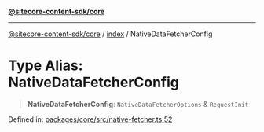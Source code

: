 [**@sitecore-content-sdk/core**](../../README.md)

***

[@sitecore-content-sdk/core](../../README.md) / [index](../README.md) / NativeDataFetcherConfig

# Type Alias: NativeDataFetcherConfig

> **NativeDataFetcherConfig**: `NativeDataFetcherOptions` & `RequestInit`

Defined in: [packages/core/src/native-fetcher.ts:52](https://github.com/Sitecore/content-sdk/blob/7431276a7299d7d9f331859c62da70341d8eed40/packages/core/src/native-fetcher.ts#L52)
